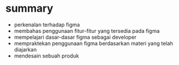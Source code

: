 # summary

- perkenalan terhadap figma
- membahas penggunaan fitur-fitur yang tersedia pada figma
- mempelajari dasar-dasar figma sebagai developer
- mempraktekan penggunaan figma berdasarkan materi yang telah diajarkan
- mendesain sebuah produk
